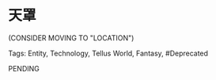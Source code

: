 # 天罩

(CONSIDER MOVING TO "LOCATION")

Tags: Entity, Technology, Tellus World, Fantasy, #Deprecated

PENDING